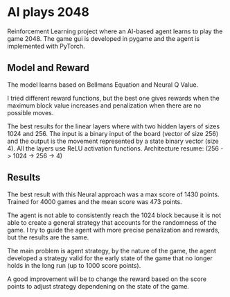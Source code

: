 # AI plays 2048

Reinforcement Learning project where an AI-based agent learns to play the game 2048. The game gui is developed in pygame and the agent is implemented with PyTorch.  

## Model and Reward

The model learns based on Bellmans Equation and Neural Q Value. 

I tried different reward functions, but the best one gives rewards when the maximum block value increases and penalization when there are no possible moves. 

The best results for the linear layers where with two  hidden layers of sizes 1024 and 256. The input is a binary input of the board (vector of size 256) and the output is the movement represented by a state binary vector (size 4). All the layers use ReLU activation functions. Architecture resume: (256 -> 1024 -> 256 -> 4)


## Results 

The best result with this Neural approach was a max score of 1430 points. Trained for 4000 games and the mean score was 473 points. 

The agent is not able to consistently reach the 1024 block because it is not able to create a general strategy that accounts for the randomness of the game. I try to guide the agent with more precise penalization and rewards, but the results are the same. 

The main problem is agent strategy, by the nature of the game, the agent developed a strategy valid for the early state of the game that no longer holds in the long run (up to 1000 score points).

A good improvement will be to change the reward based on the score points to adjust strategy dependening on the state of the game.
